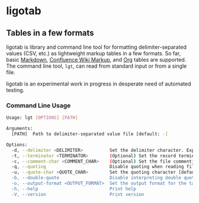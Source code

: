# ligotab
## Tables in a few formats

ligotab is library and command line tool for formatting delimiter-separated values (CSV, etc.) as lightweight markup tables in a few formats. So far, basic [Markdown](https://www.markdownguide.org/extended-syntax/#tables), [Confluence Wiki Markup](https://confluence.atlassian.com/doc/confluence-wiki-markup-251003035.html), and [Org](https://www.gnu.org/software/emacs/manual/html_node/org/Tables.html) tables are supported. The command line tool, `lgt`, can read from standard input or from a single file.

ligotab is an experimental work in progress in desperate need of automated testing.

### Command Line Usage
```sh
Usage: lgt [OPTIONS] [PATH]

Arguments:
  [PATH]  Path to delimiter-separated value file [default: -]

Options:
  -d, --delimiter <DELIMITER>          Set the delimiter character. Expand escape characters in the shell, e.g., `$'\t'` [default: ,]
  -t, --terminator <TERMINATOR>        (Optional) Set the record terminator character
  -c, --comment-char <COMMENT_CHAR>    (Optional) Set the file commenting character
  -q, --quoting                        Disable quoting when reading file
  -u, --quote-char <QUOTE_CHAR>        Set the quoting character [default: "]
  -b, --double-quote                   Disable interpreting double quote as escape
  -o, --output-format <OUTPUT_FORMAT>  Set the output format for the table. Valid formats are `markdown`, `confluence`, and `org` [default: markdown]
  -h, --help                           Print help
  -V, --version                        Print version
```

